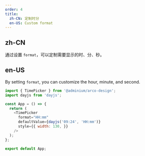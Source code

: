 ```yaml
---
order: 4
title:
  zh-CN: 定制时分
  en-US: Custom format
---
```


## zh-CN

通过设置 `format`，可以定制需要显示的时、分、秒。

## en-US

By setting `format`, you can customize the hour, minute, and second.

```js
import { TimePicker } from '@adminium/arco-design';
import dayjs from 'dayjs';

const App = () => {
  return (
    <TimePicker
      format="HH:mm"
      defaultValue={dayjs('09:24', 'HH:mm')}
      style={{ width: 130, }}
    />
  );
};

export default App;
```
